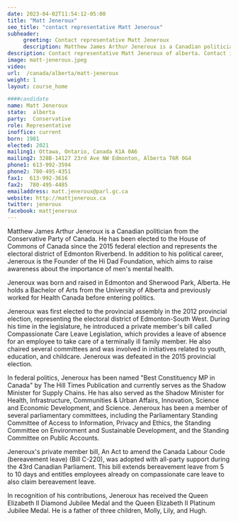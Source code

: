 ```yaml
---
date: 2023-04-02T11:54:12-05:00
title: "Matt Jeneroux"
seo_title: "contact representative Matt Jeneroux"
subheader:
     greeting: Contact representative Matt Jeneroux
     description: Matthew James Arthur Jeneroux is a Canadian politician from the Conservative Party of Canada. He has been elected to the House of Commons of Canada since the 2015 federal election and represents the electoral district of Edmonton Riverbend.
description: Contact representative Matt Jeneroux of alberta. Contact information for Matt Jeneroux includes email address, phone number, and mailing address.
image: matt-jeneroux.jpeg
video:
url:  /canada/alberta/matt-jeneroux
weight: 1
layout: course_home

####candidate
name: Matt Jeneroux
state:	alberta
party:	Conservative
role: Representative
inoffice: current
born: 1981
elected: 2021
mailing1: Ottawa, Ontario, Canada K1A 0A6
mailing2: 328B-14127 23rd Ave NW Edmonton, Alberta T6R 0G4
phone1:	613-992-3594
phone2: 780-495-4351
fax1:  613-992-3616
fax2:  780-495-4485
emailaddress: matt.jeneroux@parl.gc.ca
website: http://mattjeneroux.ca
twitter: jeneroux
facebook: mattjeneroux
---
```


Matthew James Arthur Jeneroux is a Canadian politician from the Conservative Party of Canada. He has been elected to the House of Commons of Canada since the 2015 federal election and represents the electoral district of Edmonton Riverbend. In addition to his political career, Jeneroux is the Founder of the Hi Dad Foundation, which aims to raise awareness about the importance of men's mental health.

Jeneroux was born and raised in Edmonton and Sherwood Park, Alberta. He holds a Bachelor of Arts from the University of Alberta and previously worked for Health Canada before entering politics.

Jeneroux was first elected to the provincial assembly in the 2012 provincial election, representing the electoral district of Edmonton-South West. During his time in the legislature, he introduced a private member's bill called Compassionate Care Leave Legislation, which provides a leave of absence for an employee to take care of a terminally ill family member. He also chaired several committees and was involved in initiatives related to youth, education, and childcare. Jeneroux was defeated in the 2015 provincial election.

In federal politics, Jeneroux has been named "Best Constituency MP in Canada" by The Hill Times Publication and currently serves as the Shadow Minister for Supply Chains. He has also served as the Shadow Minister for Health, Infrastructure, Communities & Urban Affairs, Innovation, Science and Economic Development, and Science. Jeneroux has been a member of several parliamentary committees, including the Parliamentary Standing Committee of Access to Information, Privacy and Ethics, the Standing Committee on Environment and Sustainable Development, and the Standing Committee on Public Accounts.

Jeneroux's private member bill, An Act to amend the Canada Labour Code (bereavement leave) (Bill C-220), was adopted with all-party support during the 43rd Canadian Parliament. This bill extends bereavement leave from 5 to 10 days and entitles employees already on compassionate care leave to also claim bereavement leave.

In recognition of his contributions, Jeneroux has received the Queen Elizabeth II Diamond Jubilee Medal and the Queen Elizabeth II Platinum Jubilee Medal. He is a father of three children, Molly, Lily, and Hugh.
